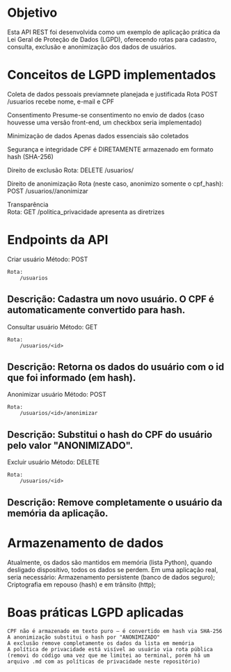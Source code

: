 # Objetivo
Esta API REST foi desenvolvida como um exemplo de aplicação prática da Lei Geral de Proteção de Dados (LGPD), oferecendo rotas para cadastro, consulta, exclusão e anonimização dos dados de usuários.

# Conceitos de LGPD implementados
Coleta de dados pessoais previamnete planejada e justificada
    Rota POST /usuarios recebe nome, e-mail e CPF

Consentimento
    Presume-se consentimento no envio de dados (caso houvesse uma versão front-end, um checkbox seria implementado)

Minimização de dados
    Apenas dados essenciais são coletados

Segurança e integridade	
    CPF é DIRETAMENTE armazenado em formato hash (SHA-256)

Direito de exclusão	
    Rota:
        DELETE /usuarios/<id>

Direito de anonimização	
    Rota (neste caso, anonimizo somente o cpf_hash):
        POST /usuarios/<id>/anonimizar

Transparência	
    Rota: 
        GET /politica_privacidade apresenta as diretrizes


# Endpoints da API
Criar usuário
    Método: 
        POST

    Rota: 
        /usuarios

Descrição: Cadastra um novo usuário. O CPF é automaticamente convertido para hash.
---
Consultar usuário
    Método: 
        GET

    Rota: 
        /usuarios/<id>

Descrição: Retorna os dados do usuário com o id que foi informado (em hash).
---
Anonimizar usuário
    Método: 
        POST

    Rota: 
        /usuarios/<id>/anonimizar

Descrição: Substitui o hash do CPF do usuário pelo valor "ANONIMIZADO".
---
Excluir usuário
    Método: 
        DELETE

    Rota: 
        /usuarios/<id>

Descrição: Remove completamente o usuário da memória da aplicação.
---

# Armazenamento de dados
Atualmente, os dados são mantidos em memória (lista Python), quando desligado dispositivo, todos os dados se perdem. Em uma aplicação real, seria necessário:
    Armazenamento persistente (banco de dados seguro);
    Criptografia em repouso (hash) e em trânsito (http);

# Boas práticas LGPD aplicadas
    CPF não é armazenado em texto puro — é convertido em hash via SHA-256
    A anonimização substitui o hash por "ANONIMIZADO"
    A exclusão remove completamente os dados da lista em memória
    A política de privacidade está visível ao usuário via rota pública (removi do código uma vez que me limitei ao terminal, porém há um arquivo .md com as políticas de privacidade neste repositório)